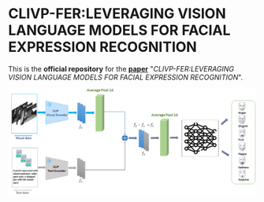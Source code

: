 # CLIVP-FER:LEVERAGING VISION LANGUAGE MODELS FOR FACIAL EXPRESSION RECOGNITION

This is the **official repository** for the [**paper**](https://arxiv.org/abs/) "*CLIVP-FER:LEVERAGING VISION LANGUAGE MODELS FOR FACIAL EXPRESSION RECOGNITION*".

![figures/CLIParch12.png](figures/CLIParch12.png)
